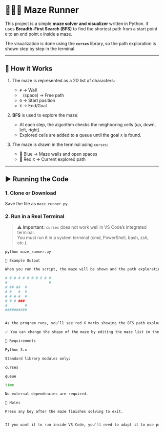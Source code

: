 # 🏃‍♂️🧩 Maze Runner
This project is a simple **maze solver and visualizer** written in Python. It uses **Breadth-First Search (BFS)** to find the shortest path from a start point `O` to an end point `X` inside a maze.

The visualization is done using the **`curses`** library, so the path exploration is shown step by step in the terminal.

---

## 🧩 How it Works
1. The maze is represented as a 2D list of characters:
   - `#` → Wall  
   - ` ` (space) → Free path  
   - `O` → Start position  
   - `X` → End/Goal  

2. **BFS** is used to explore the maze:
   - At each step, the algorithm checks the neighboring cells (up, down, left, right).  
   - Explored cells are added to a queue until the goal `X` is found.  

3. The maze is drawn in the terminal using `curses`:
   - 🔵 Blue → Maze walls and open spaces  
   - 🔴 Red `X` → Current explored path  

---

## ▶️ Running the Code

### 1. Clone or Download
Save the file as `maze_runner.py`.

### 2. Run in a Real Terminal  
> ⚠️ **Important:** `curses` does not work well in VS Code’s integrated terminal.  
You must run it in a system terminal (cmd, PowerShell, bash, zsh, etc.).

```bash
python maze_runner.py

🎨 Example Output

When you run the script, the maze will be shown and the path exploration will animate step by step until the end is reached.

# # # # # # # # O # #
#                   #
# ## ##  #
# #   #  #
# # # #  #
# # # ###
#        #
#######X##


As the program runs, you’ll see red X marks showing the BFS path exploration until the goal is found.

✅ You can change the shape of the maze by editing the maze list in the code.

🔧 Requirements

Python 3.x

Standard library modules only:

curses

queue

time

No external dependencies are required.

📌 Notes

Press any key after the maze finishes solving to exit.


If you want it to run inside VS Code, you’ll need to adapt it to use print animations or matplotlib instead of curses.

